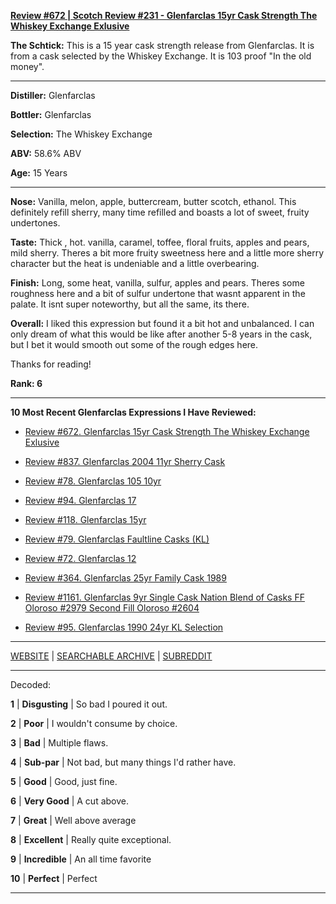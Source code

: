 
[**Review #672 | Scotch Review #231 - Glenfarclas 15yr Cask Strength The Whiskey Exchange Exlusive**]( https://t8ke.review/review-672-glenfarclas-15yr-cask-strength-the-whiskey-exchange-exclusive/)

**The Schtick:** This is a 15 year cask strength release from Glenfarclas. It is from a cask selected by the Whiskey Exchange. It is 103 proof "In the old money".

-----

**Distiller:** Glenfarclas

**Bottler:** Glenfarclas

**Selection:** The Whiskey Exchange

**ABV:** 58.6% ABV

**Age:** 15 Years 

-----

**Nose:**  Vanilla, melon, apple, buttercream, butter scotch, ethanol. This definitely refill sherry, many time refilled and boasts a lot of sweet, fruity undertones. 

**Taste:** Thick , hot. vanilla, caramel, toffee, floral fruits, apples and pears, mild sherry. Theres a bit more fruity sweetness here and a little more sherry character but the heat is undeniable and a little overbearing.

**Finish:** Long, some heat, vanilla, sulfur, apples and pears. Theres some roughness here and a bit of sulfur undertone that wasnt apparent in the palate. It isnt super noteworthy, but all the same, its there. 

**Overall:** I liked this expression but found it a bit hot and unbalanced. I can only dream of what this would be like after another 5-8 years in the cask, but I bet it would smooth out some of the rough edges here.

Thanks for reading!

**Rank: 6**

----- 

**10 Most Recent Glenfarclas Expressions I Have Reviewed:** 

- [Review #672. Glenfarclas 15yr Cask Strength The Whiskey Exchange Exlusive]( https://t8ke.review/review-672-glenfarclas-15yr-cask-strength-the-whiskey-exchange-exclusive/) 

- [Review #837. Glenfarclas 2004 11yr Sherry Cask]( https://t8ke.review/review-837-glenfarclas-2004-11yr-cask-strength-sherry-cask/) 

- [Review #78. Glenfarclas 105 10yr]( https://t8ke.review/review-78-glenfarclas-105-10yr/) 

- [Review #94. Glenfarclas 17]( https://t8ke.review/review-94-glenfarclas-17/) 

- [Review #118. Glenfarclas 15yr]( https://t8ke.review/review-118-glenfarclas-15/) 

- [Review #79. Glenfarclas Faultline Casks (KL)]( https://t8ke.review/review-79-glenfarclas-faultline-kl/) 

- [Review #72. Glenfarclas 12]( https://t8ke.review/review-72-glenfarclas-12/) 

- [Review #364. Glenfarclas 25yr Family Cask 1989]( https://t8ke.review/review-364-glenfarclas-family-cask-1989-astor/) 

- [Review #1161. Glenfarclas 9yr Single Cask Nation Blend of Casks FF Oloroso #2979 Second Fill Oloroso #2604]( https://t8ke.review/review-1161-glenfarclas-9yr-single-cask-nation-blend-of-casks/) 

- [Review #95. Glenfarclas 1990 24yr KL Selection]( https://t8ke.review/review-95-glenfarclas-1990-24yr-kl/) 

-----

[WEBSITE](https://t8ke.review) | [SEARCHABLE ARCHIVE](https://t8ke.review/review-archive/) | [SUBREDDIT](https://reddit.com/r/t8kereviews)

-----

Decoded:

**1** | **Disgusting** | So bad I poured it out.

**2** | **Poor** | I wouldn't consume by choice.

**3** | **Bad** | Multiple flaws.

**4** | **Sub-par** | Not bad, but many things I'd rather have.

**5** | **Good** | Good, just fine.

**6** | **Very Good** | A cut above.

**7** | **Great** | Well above average

**8** | **Excellent** | Really quite exceptional.

**9** | **Incredible** | An all time favorite

**10** | **Perfect** | Perfect

----

